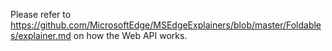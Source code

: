 Please refer to https://github.com/MicrosoftEdge/MSEdgeExplainers/blob/master/Foldables/explainer.md on how the Web API works.
